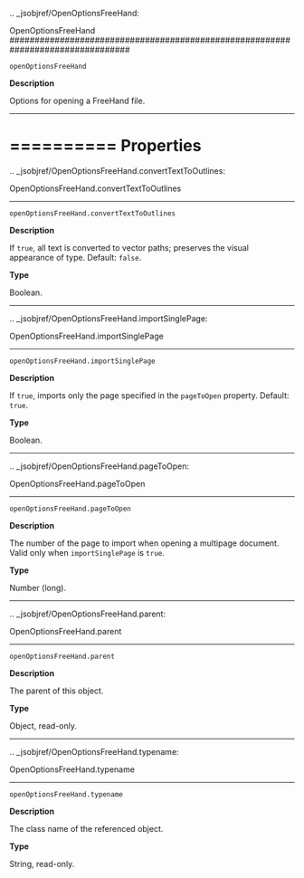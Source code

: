 .. _jsobjref/OpenOptionsFreeHand:

OpenOptionsFreeHand
################################################################################

``openOptionsFreeHand``

**Description**

Options for opening a FreeHand file.

----

==========
Properties
==========

.. _jsobjref/OpenOptionsFreeHand.convertTextToOutlines:

OpenOptionsFreeHand.convertTextToOutlines
********************************************************************************

``openOptionsFreeHand.convertTextToOutlines``

**Description**

If ``true``, all text is converted to vector paths; preserves the visual appearance of type. Default: ``false``.

**Type**

Boolean.

----

.. _jsobjref/OpenOptionsFreeHand.importSinglePage:

OpenOptionsFreeHand.importSinglePage
********************************************************************************

``openOptionsFreeHand.importSinglePage``

**Description**

If ``true``, imports only the page specified in the ``pageToOpen`` property. Default: ``true``.

**Type**

Boolean.

----

.. _jsobjref/OpenOptionsFreeHand.pageToOpen:

OpenOptionsFreeHand.pageToOpen
********************************************************************************

``openOptionsFreeHand.pageToOpen``

**Description**

The number of the page to import when opening a multipage document. Valid only when ``importSinglePage`` is ``true``.

**Type**

Number (long).

----

.. _jsobjref/OpenOptionsFreeHand.parent:

OpenOptionsFreeHand.parent
********************************************************************************

``openOptionsFreeHand.parent``

**Description**

The parent of this object.

**Type**

Object, read-only.

----

.. _jsobjref/OpenOptionsFreeHand.typename:

OpenOptionsFreeHand.typename
********************************************************************************

``openOptionsFreeHand.typename``

**Description**

The class name of the referenced object.

**Type**

String, read-only.
